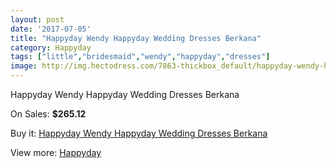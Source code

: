 ```yaml
---
layout: post
date: '2017-07-05'
title: "Happyday Wendy Happyday Wedding Dresses Berkana"
category: Happyday
tags: ["little","bridesmaid","wendy","happyday","dresses"]
image: http://img.hectodress.com/7863-thickbox_default/happyday-wendy-happyday-wedding-dresses-berkana.jpg
---
```

Happyday Wendy Happyday Wedding Dresses Berkana

On Sales: **$265.12**
<a href="https://www.hectodress.com/happyday/3950-happyday-wendy-happyday-wedding-dresses-berkana.html"><amp-img layout="responsive" width="600" height="600" src="//img.hectodress.com/7863-thickbox_default/happyday-wendy-happyday-wedding-dresses-berkana.jpg" alt="Happyday Wendy Happyday Wedding Dresses Berkana 0" /></a>

Buy it: [Happyday Wendy Happyday Wedding Dresses Berkana](https://www.hectodress.com/happyday/3950-happyday-wendy-happyday-wedding-dresses-berkana.html "Happyday Wendy Happyday Wedding Dresses Berkana")

View more: [Happyday](https://www.hectodress.com/68-happyday "Happyday")